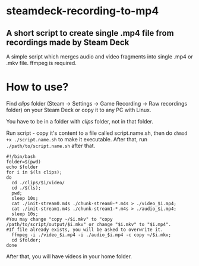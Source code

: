 # steamdeck-recording-to-mp4
## A short script to create single .mp4 file from recordings made by Steam Deck
A simple script which merges audio and video fragments into single .mp4 or .mkv file. 
ffmpeg is required.

# How to use?
Find *clips* folder (Steam -> Settings -> Game Recording -> Raw recordings folder) on your Steam Deck or copy it to any PC with Linux. 

You have to be in a folder with *clips* folder, not in that folder.

Run script - copy it's content to a file called script.name.sh, then do ```chmod +x ./script.name.sh``` to make it executable. After that, run ```./path/to/script.name.sh``` after that.

```
#!/bin/bash
folder=$(pwd)
echo $folder
for i in $(ls clips);
do
  cd ./clips/$i/video/
  cd ./$(ls);
  pwd;
  sleep 10s;
  cat ./init-stream0.m4s ./chunk-stream0-*.m4s > ./video_$i.mp4;
  cat ./init-stream1.m4s ./chunk-stream1-*.m4s > ./audio_$i.mp4;
  sleep 10s;
#You may change "copy ~/$i.mkv" to "copy /path/to/script/output/$i.mkv" or change "$i.mkv" to "$i.mp4".
#If file already exists, you will be asked to overwrite it.
  ffmpeg -i ./video_$i.mp4 -i ./audio_$i.mp4 -c copy ~/$i.mkv;
  cd $folder;
done
```
After that, you will have videos in your home folder.
